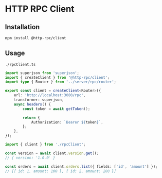 # HTTP RPC Client

## Installation

```bash
npm install @http-rpc/client
```

## Usage

`./rpcClient.ts`

```typescript
import superjson from 'superjson';
import { createClient } from '@http-rpc/client';
import type { Router } from '../server/rpc/router';

export const client = createClient<Router>({
	url: 'http://localhost:3000/rpc',
	transformer: superjson,
	async headers() {
		const token = await getToken();

		return {
			Authorization: `Bearer ${token}`,
		};
	},
});
```

```typescript
import { client } from './rpcClient';

const version = await client.version.get();
// { version: '1.0.0' }

const orders = await client.orders.list({ fields: ['id', 'amount'] });
// [{ id: 1, amount: 100 }, { id: 2, amount: 200 }]
```
